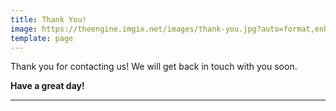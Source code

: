 ```yaml
---
title: Thank You!
image: https://theengine.imgix.net/images/thank-you.jpg?auto=format,enhance&q=60&fit=clip
template: page
---
```


Thank you for contacting us! We will get back in touch with you soon.

**Have a great day!**

---